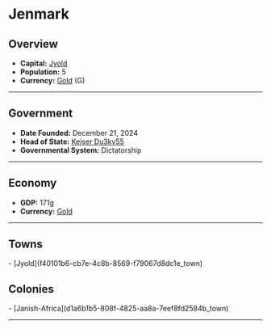 <!--UNDEDITED FILE, remove this entire line if this file has been edited!-->
# <!--NAME-->Jenmark<!--NAME-->

## Overview

- **Capital:** <!--CAPITAL_LINK-->[Jyold](f40101b6-cb7e-4c8b-8569-f79067d8dc1e_town)<!--CAPITAL_LINK-->
- **Population:** <!--POPULATION-->5<!--POPULATION-->
- **Currency:** <!--CURRENCY_LINK-->[Gold](Gold_currency)<!--CURRENCY_LINK--> (<!--CURRENCY_ABV-->G<!--CURRENCY_ABV-->)

---

## Government

- **Date Founded:** <!--FOUNDED-->December 21, 2024<!--FOUNDED-->
- **Head of State:** <!--LEADER_TITLE_LINK-->[Kejser Du3ky55](Du3ky55_user)<!--LEADER_TITLE_LINK-->
- **Governmental System:** <!--GOVERNMENT-->Dictatorship<!--GOVERNMENT-->

---

## Economy

- **GDP:** <!--GDP-->171g<!--GDP-->
- **Currency:** <!--CURRENCY_LINK-->[Gold](Gold_currency)<!--CURRENCY_LINK-->

---

## Towns

<!--TOWNS-->- [Jyold](f40101b6-cb7e-4c8b-8569-f79067d8dc1e_town)<!--TOWNS-->

## Colonies

<!--COLONIES-->- [Janish-Africa](d1a6b1b5-808f-4825-aa8a-7eef8fd2584b_town)<!--COLONIES-->

---